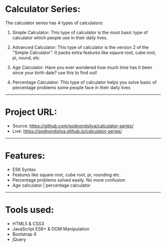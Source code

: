 # Calculator Series:

The calculator series has 4 types of calculators:

1) Simple Calculator: This type of calculator is the most basic type of calculator which people use in their daily lives.

2) Advanced Calculator: This type of calculator is the version 2 of the "Simple Calculator". It packs extra features like sqaure root, cube root, pi, round, etc.

3) Age Calculator: Have you ever wondered how much time has it been since your birth date? use this to find out!

4) Percentage Calculator: This type of calculator helps you solve basic of percentage problems some people face in their daily lives

-----------------------------------------------------------------------------

# Project URL:

- Source: https://github.com/godnondsilva/calculator-series/
- Live: https://godnondsilva.github.io/calculator-series/

-----------------------------------------------------------------------------

# Features:

- ES6 Syntax
- Features like square root, cube root, pi, rounding etc.
- Percentage problems solved easily. No more confusion
- Age calculator | percentage calculator

-----------------------------------------------------------------------------

# Tools used:

- HTML5 & CSS3
- JavaScript ES6+ & DOM Manipulation
- Bootstrap 4
- jQuery

